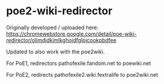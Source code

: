 # poe2-wiki-redirector

Originally developed / uploaded here: <https://chromewebstore.google.com/detail/poe-wiki-redirector/olimdjdkimlkghojdfglpjcookpbdfee>

Updated to also work with the poe2wiki.

For PoE1, redirectors pathofexile.fandom.net to poewiki.net

For PoE2, redirects pathofexile2.wiki.fextralife to poe2wiki.net
